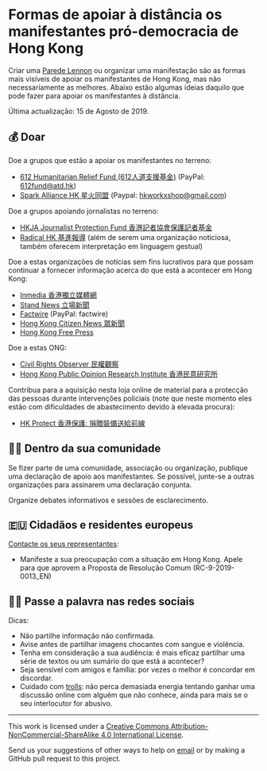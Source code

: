 # Formas de apoiar à distância os manifestantes pró-democracia de Hong Kong

Criar uma [Parede Lennon](https://www.publico.pt/2019/08/12/p3/fotogaleria/hong-kong-arte-postit-revolta-antisistema-396572) ou organizar uma manifestação são as formas mais visíveis de apoiar os manifestantes de Hong Kong, mas não necessariamente as melhores. Abaixo estão algumas ideias daquilo que pode fazer para apoiar os manifestantes à distância.

Última actualização: 15 de Agosto de 2019.

## 💰 Doar

Doe a grupos que estão a apoiar os manifestantes no terreno:

- [612 Humanitarian Relief Fund (612人道支援基金)](https://www.facebook.com/612Fund/) (PayPal: 612fund@atd.hk)
- [Spark Alliance HK 星火同盟](https://www.facebook.com/sparkalliancehk/posts/2042900022663786) (Paypal: hkworkxshop@gmail.com)

Doe a grupos apoiando jornalistas no terreno:

- [HKJA Journalist Protection Fund 香港記者協會保護記者基金](https://gogetfunding.com/hkjaraisefund/)
- [Radical HK 基進報導](https://radicalhk.com/about/donation/) (além de serem uma organização noticiosa, também oferecem interpretação em linguagem gestual)

Doe a estas organizações de notícias sem fins lucrativos para que possam continuar a fornecer informação acerca do que está a acontecer em Hong Kong:

- [Inmedia 香港獨立媒體網](http://www.inmediahk.net/donate) 
- [Stand News 立場新聞](https://mystand.thestandnews.com/) 
- [Factwire](https://www.factwire.org/backus/) (PayPal: factwire)
- [Hong Kong Citizen News 眾新聞](https://www.hkcnews.com/aboutus/)
- [Hong Kong Free Press](https://www.hongkongfp.com/support-hkfp/)

Doe a estas ONG:

- [Civil Rights Observer 民權觀察](https://www.hkcro.org/fundraising/)
- [Hong Kong Public Opinion Research Institute 香港民意研究所](https://www.pori.hk/donation) 

Contribua para a aquisição nesta loja online de material para a protecção das pessoas durante intervenções policiais (note que neste momento eles estão com dificuldades de abastecimento devido à elevada procura):

- [HK Protect 香港保護: 捐贈裝備送給前線](https://hkprotect.org/shop/%e4%bf%9d%e8%ad%b7%e8%a3%9d%e5%82%99/%e6%8d%90%e8%b4%88%e8%a3%9d%e5%82%99%e9%80%81%e7%b5%a6%e5%89%8d%e7%b7%9a/)

## 🧓🏻 Dentro da sua comunidade

Se fizer parte de uma comunidade, associação ou organização, publique uma declaração de apoio aos manifestantes. Se possível, junte-se a outras organizações para assinarem uma declaração conjunta.

Organize debates informativos e sessões de esclarecimento.

## 🇪🇺 Cidadãos e residentes europeus

[Contacte os seus representantes](http://www.europarl.europa.eu/meps/en/search/advanced):

- Manifeste a sua preocupação com a situação em Hong Kong.
Apele para que aprovem a Proposta de Resolução Comum (RC-9-2019-0013_EN)

## 🤳🏼 Passe a palavra nas redes sociais

Dicas:

- Não partilhe informação não confirmada.
- Avise antes de partilhar imagens chocantes com sangue e violência.
- Tenha em consideração a sua audiência: é mais eficaz partilhar uma série de textos ou um sumário do que está a acontecer?
- Seja sensível com amigos e família: por vezes o melhor é concordar em discordar.
- Cuidado com [trolls](https://pt.wikipedia.org/wiki/Trol_(internet)): não perca demasiada energia tentando ganhar uma discussão online com alguém que não conhece, ainda para mais se o seu interlocutor for abusivo.

---

This work is licensed under a [Creative Commons Attribution-NonCommercial-ShareAlike 4.0 International License](http://creativecommons.org/licenses/by-nc-sa/4.0/).

Send us your suggestions of other ways to help on [email](mailto:hi@hongkonggong.com) or by making a GitHub pull request to this project.
